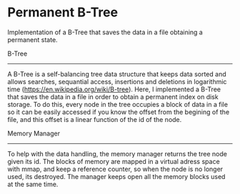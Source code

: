 Permanent B-Tree
==========

Implementation of a B-Tree that saves the data in a file obtaining a permanent state.


B-Tree

----------

A B-Tree is a self-balancing tree data structure that keeps data sorted and allows searches, sequantial access, insertions and deletions in logarithmic time (https://en.wikipedia.org/wiki/B-tree). Here, I implemented a B-Tree that saves the data in a file in order to obtain a permanent index on disk storage. To do this, every node in the tree occupies a block of data in a file so it can be easily accessed if you know the offset from the begining of the file, and this offset is a linear function of the id of the node.

Memory Manager

---------

To help with the data handling, the memory manager returns the tree node given its id. The blocks of memory are mapped in a virtual adress space with mmap, and keep a reference counter, so when the node is no longer used, its destroyed. The manager keeps open all the memory blocks used at the same time. 